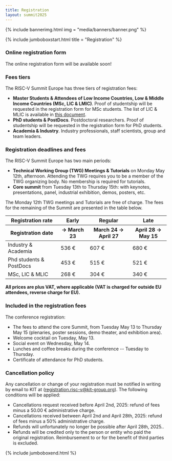 ```yaml
---
title: Registration
layout: summit2025
---
```


{% include bannerimg.html 
    img = "media/banners/banner.png"
%}

{% include jumboboxstart.html 
    title = "Registration"
%}

### Online registration form

The online registration form will be available soon!

### Fees tiers

The RISC-V Summit Europe has three tiers of registration fees:

 - **Master Students & Attendees of Low Income Countries, Low & Middle
   Income Countries (MSc, LIC & LMIC)**. Proof of studentship will be
   requested in the registration form for MSc students. The list of
   LIC & MLIC is available in [this
   document](media/pdf/lic-mlic.pdf).
 - **PhD students & PostDocs**. Postdoctoral researchers. Proof of
   studentship will be requested in the registration form for PhD
   students.
 - **Academia & Industry**. Industry professionals, staff scientists,
   group and team leaders.

### Registration deadlines and fees

The RISC-V Summit Europe has two main periods:

 - **Technical Working Group (TWG) Meetings & Tutorials** on Monday
   May 12th, afternoon. Attending the TWG requires you to be a member
   of the TWG organizing body. No membership is required for
   tutorials.
 - **Core summit** from Tuesday 13th to Thursday 15th: with keynotes,
   presentations, panel, industrial exhibition, demos, posters, etc.

The Monday 12th TWG meetings and Tutorials are free of charge. The
fees for the remaining of the Summit are presented in the table below.

<table class="riscv-sy" margin-bottom="3pt">
  <thead>
    <tr>
      <th>Registration rate</th>
      <th >Early</th>
      <th >Regular</th>
      <th >Late</th>
    </tr>
    <tr>
      <th>Registration date</th>
      <th >&rarr; March 23</th>
      <th >March 24 &rarr; April 27</th>
      <th >April 28 &rarr; May 15</th>
    </tr>
  </thead>
  <tbody>
    <tr>
      <td>Industry & Academia</td>
      <td>536 €</td>
      <td>607 €</td>
      <td>680 €</td>
    </tr>
    <tr>
      <td>Phd students & PostDocs</td>
      <td>453 €</td>
      <td>515 €</td>
      <td>521 €</td>
    </tr>
    <tr>
      <td>MSc, LIC & MLIC</td>
      <td>268 €</td>
      <td>304 €</td>
      <td>340 €</td>
    </tr>
  </tbody>
</table>

**All prices are plus VAT, where applicable (VAT is charged for
outside EU attendees, reverse charge for EU).**

### Included in the registration fees

The conference registration:

 - The fees to attend the core Summit, from Tuesday May 13 to Thursday
   May 15 (plenaries, poster sessions, demo theater, and exhibition
   area).
 - Welcome cocktail on Tuesday, May 13.
 - Social event on Wednesday, May 14.
 - Lunches and coffee breaks during the conference -- Tuesday to
   Thursday.
 - Certificate of attendance for PhD students.

### Cancellation policy

Any cancellation or change of your registration must be notified in
writing by email to KIT at
([registration.risc-v@kit-group.org](mailto:registration.risc-v@kit-group.org)). The
following conditions will be applied:

- Cancellations request received before April 2nd, 2025: refund of
  fees minus a 50.00 € administrative charge.
- Cancellations received between April 2nd and April 28th, 2025: refund
  of fees minus a 50% administrative charge.
- Refunds will unfortunately no longer be possible after April 28th,
  2025..
- Refunds will be credited only to the person or entity who paid the
  original registration. Reimbursement to or for the benefit of third
  parties is excluded.

{% include jumboboxend.html %}
